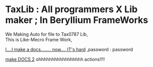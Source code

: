 # TaxLib : All programmers X Lib maker ; In Beryllium FrameWorks

We Making Auto for file to Tax0787 Lib,  
This is Like-Mecro Frame Work,

[I....I make a docs........ now.... IT's hard](https://taxos.tistory.com/entry/TaxLibFrameWorkDocuments)
,password : password

[make DOCS 2](https://tax0787.github.io/TaxLibFW/)
 ohhhhhhhhhhhhhhhhh actions!!!!